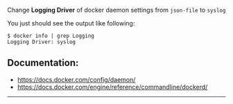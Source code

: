 
Change **Logging Driver** of docker daemon settings from `json-file` to `syslog`  

You just should see the output like following:

```
$ docker info | grep Logging
Logging Driver: syslog
```

## Documentation:
- https://docs.docker.com/config/daemon/
- https://docs.docker.com/engine/reference/commandline/dockerd/


---
